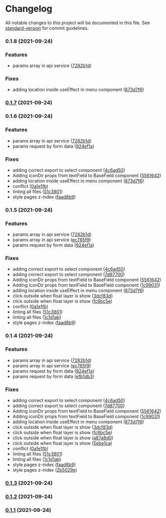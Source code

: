 # Changelog

All notable changes to this project will be documented in this file. See [standard-version](https://github.com/conventional-changelog/standard-version) for commit guidelines.

### 0.1.8 (2021-09-24)


### Features

* params array in api service ([7282b1d](https://gitlab.vitta.tools/front-end/vkit/commit/7282b1d152c04ffa81564ae0175799d5a86ce43c))


### Fixes

* adding location inside useEffect in menu component ([873d7f6](https://gitlab.vitta.tools/front-end/vkit/commit/873d7f66d5bd567e71d2f3f85831d14909cb42d4))

### [0.1.7](https://gitlab.vitta.tools/front-end/vkit/compare/v0.1.6...v0.1.7) (2021-09-24)

### 0.1.6 (2021-09-24)


### Features

* params array in api service ([7282b1d](https://gitlab.vitta.tools/front-end/vkit/commit/7282b1d152c04ffa81564ae0175799d5a86ce43c))
* params request by form data ([924ef1a](https://gitlab.vitta.tools/front-end/vkit/commit/924ef1a08f6747e09fd89a6813d3bef1d62a95b8))


### Fixes

* adding correct export to select component ([4c6ad50](https://gitlab.vitta.tools/front-end/vkit/commit/4c6ad50982f065a2620792a0232dd7995869ab69))
* Adding iconDir props from textField to BaseField component ([5561642](https://gitlab.vitta.tools/front-end/vkit/commit/556164255484535bf144cbecee9701798995f15b))
* adding location inside useEffect in menu component ([873d7f6](https://gitlab.vitta.tools/front-end/vkit/commit/873d7f66d5bd567e71d2f3f85831d14909cb42d4))
* conflict ([0a1e1fb](https://gitlab.vitta.tools/front-end/vkit/commit/0a1e1fba69faa7d2229b6cafa4afbad8f1742d80))
* linting all files ([51c3801](https://gitlab.vitta.tools/front-end/vkit/commit/51c3801fbc09eed8ad34cd32c5976880d1a52ad1))
* style pages z-index ([faad8b9](https://gitlab.vitta.tools/front-end/vkit/commit/faad8b9b3320b28d66d7cc9f22668d91e4ac4d39))

### 0.1.5 (2021-09-24)


### Features

* params array in api service ([7282b1d](https://gitlab.vitta.tools/front-end/vkit/commit/7282b1d152c04ffa81564ae0175799d5a86ce43c))
* params array in api service ([ec785f9](https://gitlab.vitta.tools/front-end/vkit/commit/ec785f9d389b5e3370df4d9651faadf4bbf432fd))
* params request by form data ([924ef1a](https://gitlab.vitta.tools/front-end/vkit/commit/924ef1a08f6747e09fd89a6813d3bef1d62a95b8))


### Fixes

* adding correct export to select component ([4c6ad50](https://gitlab.vitta.tools/front-end/vkit/commit/4c6ad50982f065a2620792a0232dd7995869ab69))
* adding correct export to select component ([7d87700](https://gitlab.vitta.tools/front-end/vkit/commit/7d8770089f54262b0b6c4a6cc41d44baab6339ab))
* Adding iconDir props from textField to BaseField component ([5561642](https://gitlab.vitta.tools/front-end/vkit/commit/556164255484535bf144cbecee9701798995f15b))
* Adding iconDir props from textField to BaseField component ([1c99031](https://gitlab.vitta.tools/front-end/vkit/commit/1c99031d5dfa3611270e515064fac67816bb031d))
* adding location inside useEffect in menu component ([873d7f6](https://gitlab.vitta.tools/front-end/vkit/commit/873d7f66d5bd567e71d2f3f85831d14909cb42d4))
* click outside when float layer is show ([3dcf83d](https://gitlab.vitta.tools/front-end/vkit/commit/3dcf83df9d72f67385c5554253863f6d2f674010))
* click outside when float layer is show ([fc6bc5e](https://gitlab.vitta.tools/front-end/vkit/commit/fc6bc5e6c135b2eb2af27ca0c6766cd236123429))
* conflict ([0a1e1fb](https://gitlab.vitta.tools/front-end/vkit/commit/0a1e1fba69faa7d2229b6cafa4afbad8f1742d80))
* linting all files ([51c3801](https://gitlab.vitta.tools/front-end/vkit/commit/51c3801fbc09eed8ad34cd32c5976880d1a52ad1))
* linting all files ([1c1d1ab](https://gitlab.vitta.tools/front-end/vkit/commit/1c1d1ab0fb266702cd2d710b0cfbd346827c5e95))
* style pages z-index ([faad8b9](https://gitlab.vitta.tools/front-end/vkit/commit/faad8b9b3320b28d66d7cc9f22668d91e4ac4d39))

### 0.1.4 (2021-09-24)


### Features

* params array in api service ([7282b1d](https://gitlab.vitta.tools/front-end/vkit/commit/7282b1d152c04ffa81564ae0175799d5a86ce43c))
* params array in api service ([ec785f9](https://gitlab.vitta.tools/front-end/vkit/commit/ec785f9d389b5e3370df4d9651faadf4bbf432fd))
* params request by form data ([924ef1a](https://gitlab.vitta.tools/front-end/vkit/commit/924ef1a08f6747e09fd89a6813d3bef1d62a95b8))
* params request by form data ([efb1db3](https://gitlab.vitta.tools/front-end/vkit/commit/efb1db3e0497b67a0ff09d5569141420bf8c1b8f))


### Fixes

* adding correct export to select component ([4c6ad50](https://gitlab.vitta.tools/front-end/vkit/commit/4c6ad50982f065a2620792a0232dd7995869ab69))
* adding correct export to select component ([7d87700](https://gitlab.vitta.tools/front-end/vkit/commit/7d8770089f54262b0b6c4a6cc41d44baab6339ab))
* Adding iconDir props from textField to BaseField component ([5561642](https://gitlab.vitta.tools/front-end/vkit/commit/556164255484535bf144cbecee9701798995f15b))
* Adding iconDir props from textField to BaseField component ([1c99031](https://gitlab.vitta.tools/front-end/vkit/commit/1c99031d5dfa3611270e515064fac67816bb031d))
* adding location inside useEffect in menu component ([873d7f6](https://gitlab.vitta.tools/front-end/vkit/commit/873d7f66d5bd567e71d2f3f85831d14909cb42d4))
* click outside when float layer is show ([3dcf83d](https://gitlab.vitta.tools/front-end/vkit/commit/3dcf83df9d72f67385c5554253863f6d2f674010))
* click outside when float layer is show ([fc6bc5e](https://gitlab.vitta.tools/front-end/vkit/commit/fc6bc5e6c135b2eb2af27ca0c6766cd236123429))
* click outside when float layer is show ([a87a8d0](https://gitlab.vitta.tools/front-end/vkit/commit/a87a8d099af4ae4db5be6fdc46baeffd480c3738))
* click outside when float layer is show ([5ebe1ca](https://gitlab.vitta.tools/front-end/vkit/commit/5ebe1ca5f930a5afb51c18380bc499d0af3d71d4))
* conflict ([0a1e1fb](https://gitlab.vitta.tools/front-end/vkit/commit/0a1e1fba69faa7d2229b6cafa4afbad8f1742d80))
* linting all files ([51c3801](https://gitlab.vitta.tools/front-end/vkit/commit/51c3801fbc09eed8ad34cd32c5976880d1a52ad1))
* linting all files ([1c1d1ab](https://gitlab.vitta.tools/front-end/vkit/commit/1c1d1ab0fb266702cd2d710b0cfbd346827c5e95))
* style pages z-index ([faad8b9](https://gitlab.vitta.tools/front-end/vkit/commit/faad8b9b3320b28d66d7cc9f22668d91e4ac4d39))
* style pages z-index ([2b5029e](https://gitlab.vitta.tools/front-end/vkit/commit/2b5029e6fe2383d6344501bddff9da5d7c39f82b))

### [0.1.3](https://gitlab.vitta.tools/front-end/vkit/compare/v0.1.2...v0.1.3) (2021-09-24)

### [0.1.2](https://gitlab.vitta.tools/front-end/vkit/compare/v0.1.1...v0.1.2) (2021-09-24)

### [0.1.1](https://gitlab.vitta.tools/front-end/vkit/compare/v0.1.10...v0.1.1) (2021-09-24)
